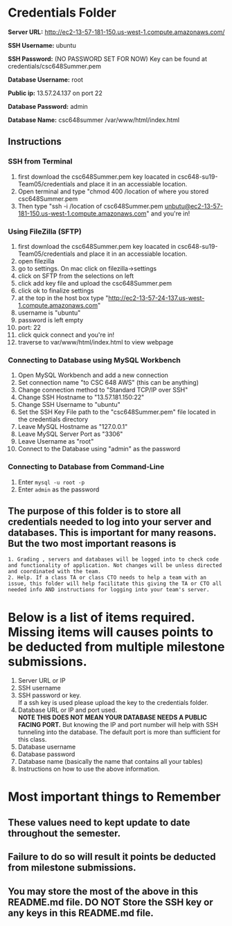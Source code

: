 # Credentials Folder

**Server URL:** http://ec2-13-57-181-150.us-west-1.compute.amazonaws.com/

**SSH Username:** ubuntu

**SSH Password:** (NO PASSWORD SET FOR NOW) Key can be found at credentials/csc648Summer.pem

**Database Username:** root

**Public ip:** 13.57.24.137 on port 22

**Database Password:** admin

**Database Name:** csc648summer /var/www/html/index.html

## Instructions
### SSH from Terminal
1. first download the csc648Summer.pem key loacated in csc648-su19-Team05/credentials and place it in an accessiable location.
2. Open terminal and type "chmod 400 /location of where you stored csc648Summer.pem
3. Then type "ssh -i /location of csc648Summer.pem unbutu@ec2-13-57-181-150.us-west-1.compute.amazonaws.com" and you're in!

### Using FileZilla (SFTP)
1. first download the csc648Summer.pem key loacated in csc648-su19-Team05/credentials and place it in an accessiable location. 
2. open filezilla
3. go to settings. On mac click on filezilla->settings
4. click on SFTP from the selections on left
5. click add key file and upload the csc648Summer.pem
6. click ok to finalize settings
7. at the top in the host box type "http://ec2-13-57-24-137.us-west-1.compute.amazonaws.com"
8. username is "ubuntu"
9. password is left empty 
10. port: 22
11. click quick connect and you're in!
12. traverse to var/www/html/index.html to view webpage

### Connecting to Database using MySQL Workbench
1. Open MySQL Workbench and add a new connection
2. Set connection name "to CSC 648 AWS" (this can be anything)
3. Change connection method to "Standard TCP/IP over SSH"
4. Change SSH Hostname to "13.57.181.150:22"
5. Change SSH Username to "ubuntu"
6. Set the SSH Key File path to the "csc648Summer.pem" file located in the credentials directory
7. Leave MySQL Hostname as "127.0.0.1"
8. Leave MySQL Server Port as "3306"
9. Leave Username as "root"
10. Connect to the Database using "admin" as the password

### Connecting to Database from Command-Line
1. Enter `mysql -u root -p`
2. Enter `admin` as the password

## The purpose of this folder is to store all credentials needed to log into your server and databases. This is important for many reasons. But the two most important reasons is
    1. Grading , servers and databases will be logged into to check code and functionality of application. Not changes will be unless directed and coordinated with the team.
    2. Help. If a class TA or class CTO needs to help a team with an issue, this folder will help facilitate this giving the TA or CTO all needed info AND instructions for logging into your team's server. 


# Below is a list of items required. Missing items will causes points to be deducted from multiple milestone submissions.

1. Server URL or IP
2. SSH username
3. SSH password or key.
    <br> If a ssh key is used please upload the key to the credentials folder.
4. Database URL or IP and port used.
    <br><strong> NOTE THIS DOES NOT MEAN YOUR DATABASE NEEDS A PUBLIC FACING PORT.</strong> But knowing the IP and port number will help with SSH tunneling into the database. The default port is more than sufficient for this class.
5. Database username
6. Database password
7. Database name (basically the name that contains all your tables)
8. Instructions on how to use the above information.

# Most important things to Remember
## These values need to kept update to date throughout the semester. <br>
## <strong>Failure to do so will result it points be deducted from milestone submissions.</strong><br>
## You may store the most of the above in this README.md file. DO NOT Store the SSH key or any keys in this README.md file.
